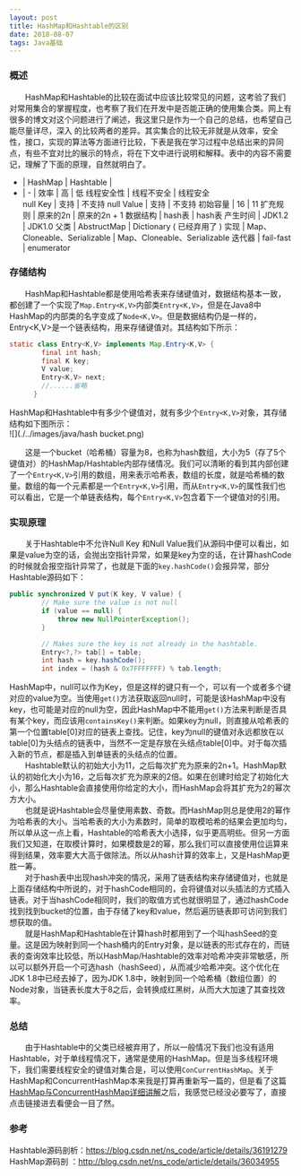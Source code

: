 ```yaml
---
layout: post
title: HashMap和Hashtable的区别
date: 2018-08-07
tags: Java基础
---
```

### 概述

&emsp;&emsp;HashMap和Hashtable的比较在面试中应该比较常见的问题，这考验了我们
对常用集合的掌握程度，也考察了我们在开发中是否能正确的使用集合类。网上有很多的博文对这个问题进行了阐述，我这里只是作为一个自己的总结，也希望自己能尽量详尽，深入
的比较两者的差异。其实集合的比较无非就是从效率，安全性，接口，实现的算法等方面进行比较，下表是我在学习过程中总结出来的异同点，有些不宜对比的展示的特点，将在下文中进行说明和解释。表中的内容不需要记，理解了下面的原理，自然就明白了。     

 - | HashMap  | Hashtable |
- | - |
效率 | 高 | 低
线程安全性 | 线程不安全 | 线程安全  
null Key | 支持 | 不支持
null Value | 支持 | 不支持
初始容量 | 16 | 11
扩充规则 | 原来的2n | 原来的2n + 1
数据结构 | hash表 | hash表
产生时间 | JDK1.2 | JDK1.0
父类 | AbstructMap | Dictionary ( 已经弃用了 )
实现 | Map、Cloneable、Serializable | Map、Cloneable、Serializable
迭代器 | fail-fast | enumerator

### 存储结构
&emsp;&emsp;HashMap和Hashtable都是使用哈希表来存储键值对，数据结构基本一致，都创建了一个实现了`Map.Entry<K,V>`内部类`Entry<K,V>`，但是在Java8中HashMap的内部类的名字变成了`Node<K,V>`。但是数据结构仍是一样的，Entry<K,V>是一个链表结构，用来存储键值对。其结构如下所示：  
```Java
static class Entry<K,V> implements Map.Entry<K,V> {
        final int hash;
        final K key;
        V value;
        Entry<K,V> next;
        //......省略
      }
```  
HashMap和Hashtable中有多少个键值对，就有多少个`Entry<K,V>`对象，其存储结构如下图所示：  
![](./../images/java/hash bucket.png)  

&emsp;&emsp;这是一个bucket（哈希桶）容量为8，也称为hash数组，大小为5（存了5个键值对）的HashMap/Hashtable内部存储情况。我们可以清晰的看到其内部创建了一个`Entry<K,V>`引用的数组，用来表示哈希表，数组的长度，就是哈希桶的数量。数组的每一个元素都是一个`Entry<K,V>`引用，而从`Entry<K,V>`的属性我们也可以看出，它是一个单链表结构，每个`Entry<K,V>`包含着下一个键值对的引用。  

### 实现原理

&emsp;&emsp;关于Hashtable中不允许Null Key 和Null Value我们从源码中便可以看出，如果是value为空的话，会抛出空指针异常，如果是key为空的话，在计算hashCode的时候就会报空指针异常了，也就是下面的`key.hashCode()`会报异常，部分Hashtable源码如下：
```Java
public synchronized V put(K key, V value) {
        // Make sure the value is not null
        if (value == null) {
            throw new NullPointerException();
        }

        // Makes sure the key is not already in the hashtable.
        Entry<?,?> tab[] = table;
        int hash = key.hashCode();
        int index = (hash & 0x7FFFFFFF) % tab.length;
```

HashMap中，null可以作为Key，但是这样的键只有一个，可以有一个或者多个键对应的value为空。当使用`get()`方法获取返回null时，可能是该HashMap中没有key，也可能是对应的null为空，因此HashMap中不能用`get()`方法来判断是否具有某个key，而应该用`containsKey()`来判断。如果key为null，则直接从哈希表的第一个位置table[0]对应的链表上查找。记住，key为null的键值对永远都放在以table[0]为头结点的链表中，当然不一定是存放在头结点table[0]中。对于每次插入新的节点，都是插入到单链表的头结点的位置。    
&emsp;&emsp;Hashtable默认的初始大小为11，之后每次扩充为原来的2n+1。HashMap默认的初始化大小为16，之后每次扩充为原来的2倍。如果在创建时给定了初始化大小，那么Hashtable会直接使用你给定的大小，而HashMap会将其扩充为2的幂次方大小。  
&emsp;&emsp;也就是说Hashtable会尽量使用素数、奇数。而HashMap则总是使用2的幂作为哈希表的大小。当哈希表的大小为素数时，简单的取模哈希的结果会更加均匀，所以单从这一点上看，Hashtable的哈希表大小选择，似乎更高明些。但另一方面我们又知道，在取模计算时，如果模数是2的幂，那么我们可以直接使用位运算来得到结果，效率要大大高于做除法。所以从hash计算的效率上，又是HashMap更胜一筹。  
&emsp;&emsp;对于hash表中出现hash冲突的情况，采用了链表结构来存储键值对，也就是上面存储结构中所说的，对于hashCode相同的，会将键值对以头插法的方式插入链表。对于当hashCode相同时，我们的取值方式也就很明显了，通过hashCode找到找到bucket的位置，由于存储了key和value，然后遍历链表即可访问到我们想获取的值。        
&emsp;&emsp;就是HashMap和Hashtable在计算hash时都用到了一个叫hashSeed的变量。这是因为映射到同一个hash桶内的Entry对象，是以链表的形式存在的，而链表的查询效率比较低，所以HashMap/Hashtable的效率对哈希冲突非常敏感，所以可以额外开启一个可选hash（hashSeed），从而减少哈希冲突。这个优化在JDK 1.8中已经去掉了，因为JDK 1.8中，映射到同一个哈希桶（数组位置）的Node对象，当链表长度大于8之后，会转换成红黑树，从而大大加速了其查找效率。  

### 总结

&emsp;&emsp;由于Hashtable中的父类已经被弃用了，所以一般情况下我们也没有适用Hashtable，对于单线程情况下，通常是使用的HashMap。但是当多线程环境下，我们需要线程安全的键值对集合是，可以使用`ConCurrentHashMap`。关于HashMap和ConcurrentHashMap本来我是打算再重新写一篇的，但是看了这篇[HashMap与ConcurrentHashMap详细讲解](https://mp.weixin.qq.com/s/wNmAi1FICNu7rkmCe1GDyw)之后，我感觉已经没必要写了，直接点击链接进去看便会一目了然。

### 参考
Hashtable源码剖析：<https://blog.csdn.net/ns_code/article/details/36191279>  
HashMap源码剖
：<http://blog.csdn.net/ns_code/article/details/36034955>
